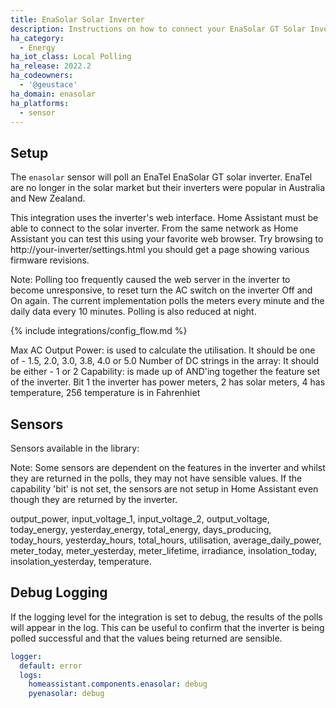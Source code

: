```yaml
---
title: EnaSolar Solar Inverter
description: Instructions on how to connect your EnaSolar GT Solar Inverter to Home Assistant.
ha_category:
  - Energy
ha_iot_class: Local Polling
ha_release: 2022.2
ha_codeowners:
  - '@geustace'
ha_domain: enasolar
ha_platforms:
  - sensor
---
```


## Setup

The `enasolar` sensor will poll an EnaTel EnaSolar GT solar inverter.  EnaTel are no longer in the solar market but their inverters were popular in Australia and New Zealand.

This integration uses the inverter's web interface. Home Assistant must be able to connect to the solar inverter. From the same network as Home Assistant you can test this using your favorite web browser. Try browsing to http://your-inverter/settings.html you should get a page showing various firmware revisions.

Note: Polling too frequently caused the web server in the inverter to become unresponsive, to reset turn the AC switch on the inverter Off and On again. The current implementation polls the meters every minute and the daily data every 10 minutes. Polling is also reduced at night.


{% include integrations/config_flow.md %}

Max AC Output Power: is used to calculate the utilisation. It should be one of - 1.5, 2.0, 3.0, 3.8, 4.0 or 5.0
Number of DC strings in the array: It should be either - 1 or 2
Capability: is made up of AND'ing together the feature set of the inverter. Bit 1 the inverter has power meters, 2 has solar meters, 4 has temperature, 256 temperature is in Fahrenhiet

## Sensors

Sensors available in the library:

Note: Some sensors are dependent on the features in the inverter and whilst they are returned in the polls, they may not have sensible values. If the capability 'bit' is not set, the sensors are not setup in Home Assistant even though they are returned by the inverter.

output_power, input_voltage_1, input_voltage_2, output_voltage, today_energy, yesterday_energy, total_energy, days_producing, today_hours, yesterday_hours, total_hours, utilisation, average_daily_power, meter_today, meter_yesterday, meter_lifetime, irradiance, insolation_today, insolation_yesterday, temperature.

## Debug Logging

If the logging level for the integration is set to debug, the results of the polls will appear in the log. This can be useful to confirm that the inverter is being polled successful and that the values being returned are sensible.

```yaml
logger:
  default: error
  logs:
    homeassistant.components.enasolar: debug
    pyenasolar: debug
```
